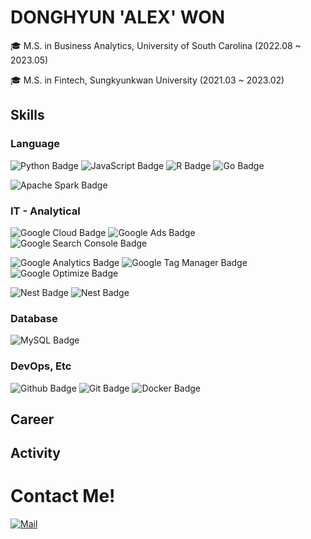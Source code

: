 <h1> DONGHYUN 'ALEX' WON  </h1>
🎓 M.S. in Business Analytics, University of South Carolina (2022.08 ~ 2023.05)

🎓 M.S. in Fintech, Sungkyunkwan University (2021.03 ~ 2023.02)


## Skills

### Language
![Python Badge](https://img.shields.io/badge/Python-235A97?style=flat-square&logo=Python&logoColor=white)
![JavaScript Badge](https://img.shields.io/badge/JavaScript-F7DF1E?style=flat-square&logo=JavaScript&logoColor=white)
![R Badge](https://img.shields.io/badge/R-276DC3?style=flat-square&logo=R&logoColor=white)
![Go Badge](https://img.shields.io/badge/Go-00ADD8?style=flat-square&logo=Go&logoColor=white)

![Apache Spark Badge](https://img.shields.io/badge/Apache%20Spark-E25A1C?style=flat-square&logo=Apache%20Spark&logoColor=white)


### IT - Analytical
![Google Cloud Badge](https://img.shields.io/badge/Google%20Cloud-4285F4?style=flat-square&logo=Google%20Cloud&logoColor=white)
![Google Ads Badge](https://img.shields.io/badge/Google%20Ads-458CF5?style=flat-square&logo=Google%20Ads&logoColor=white)
![Google Search Console Badge](https://img.shields.io/badge/Google%20Search%20Console-4285F4?style=flat-square&logo=Google%20Search%20Console&logoColor=white)

![Google Analytics Badge](https://img.shields.io/badge/Google%20Analytics-E37400?style=flat-square&logo=Google%20Analytics&logoColor=white)
![Google Tag Manager
 Badge](https://img.shields.io/badge/Google%20Tag%20Manager-246FDB?style=flat-square&logo=Google%20Tag%20Manager&logoColor=white)
![Google Optimize Badge](https://img.shields.io/badge/Google%20Optimize-B366F6?style=flat-square&logo=Google%20Optimize&logoColor=white)
  
![Nest Badge](https://img.shields.io/badge/Nest.Js-cc0000?style=flat-square&logo=NestJs&logoColor=white)
![Nest Badge](https://img.shields.io/badge/Nest.Js-cc0000?style=flat-square&logo=NestJs&logoColor=white)

### Database
![MySQL Badge](https://img.shields.io/badge/MySQL-4479a1?style=flat-square&logo=Mysql&logoColor=white)

### DevOps, Etc
![Github Badge](https://img.shields.io/badge/Github-000000?style=flat-square&logo=Github&logoColor=white)
![Git Badge](https://img.shields.io/badge/Git-dd2c00?style=flat-square&logo=Git&logoColor=white)
![Docker Badge](https://img.shields.io/badge/Docker-2496ed?style=flat-square&logo=Docker&logoColor=white)

## Career


## Activity

 # Contact Me!
[![Mail](https://img.shields.io/badge/Gmail-d14836?style=flat-square&logo=Gmail&logoColor=white&link=mailto:dhalexwon@gmail.com)](mailto:dhalexwon@gmail.com)

</div>
